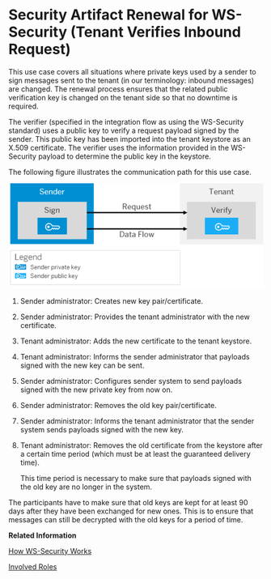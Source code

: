 <!-- loio266470d1245c437e9a215e081464f233 -->

# Security Artifact Renewal for WS-Security \(Tenant Verifies Inbound Request\)

This use case covers all situations where private keys used by a sender to sign messages sent to the tenant \(in our terminology: inbound messages\) are changed. The renewal process ensures that the related public verification key is changed on the tenant side so that no downtime is required.

The verifier \(specified in the integration flow as using the WS-Security standard\) uses a public key to verify a request payload signed by the sender. This public key has been imported into the tenant keystore as an X.509 certificate. The verifier uses the information provided in the WS-Security payload to determine the public key in the keystore.

The following figure illustrates the communication path for this use case.

 ![](images/SAP_HCI_Security_Renewal_-_WS_Security_Inbound_Request_Verify_999b032.png) 

1.  Sender administrator: Creates new key pair/certificate.
2.  Sender administrator: Provides the tenant administrator with the new certificate.
3.  Tenant administrator: Adds the new certificate to the tenant keystore.
4.  Tenant administrator: Informs the sender administrator that payloads signed with the new key can be sent.
5.  Sender administrator: Configures sender system to send payloads signed with the new private key from now on.
6.  Sender administrator: Removes the old key pair/certificate.
7.  Sender administrator: Informs the tenant administrator that the sender system sends payloads signed with the new key.
8.  Tenant administrator: Removes the old certificate from the keystore after a certain time period \(which must be at least the guaranteed delivery time\).

    This time period is necessary to make sure that payloads signed with the old key are no longer in the system.


The participants have to make sure that old keys are kept for at least 90 days after they have been exchanged for new ones. This is to ensure that messages can still be decrypted with the old keys for a period of time.

**Related Information**  


[How WS-Security Works](how-ws-security-works-2f9a038.md "Messages can be protected according to the WS-Security standard.")

[Involved Roles](involved-roles-3968091.md "The security artifact renewal process requires that different persons perform a sequence of steps in a coordinated way on each side of the communication. The exact sequence depends on the kind of security material which is renewed and on the use case.")

